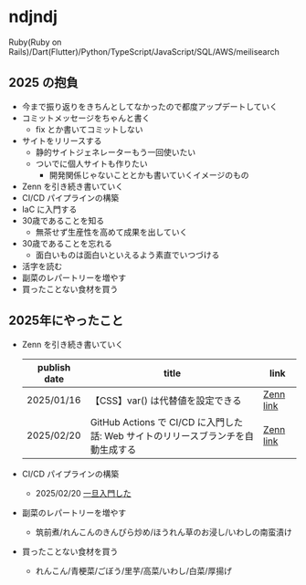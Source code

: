 # ndjndj

Ruby(Ruby on Rails)/Dart(Flutter)/Python/TypeScript/JavaScript/SQL/AWS/meilisearch

## 2025 の抱負
- 今まで振り返りをきちんとしてなかったので都度アップデートしていく
- コミットメッセージをちゃんと書く
  - fix とか書いてコミットしない
- サイトをリリースする
  - 静的サイトジェネレーターもう一回使いたい
  - ついでに個人サイトも作りたい
    - 開発関係じゃないこととかも書いていくイメージのもの
- Zenn を引き続き書いていく
- CI/CD パイプラインの構築
- IaC に入門する
- 30歳であることを知る
  - 無茶せず生産性を高めて成果を出していく
- 30歳であることを忘れる
  - 面白いものは面白いといえるよう素直でいつづける
- 活字を読む
- 副菜のレパートリーを増やす
- 買ったことない食材を買う

## 2025年にやったこと
- Zenn を引き続き書いていく
  
  |publish date|title|link|
  |------------|-----|----|
  |2025/01/16  |【CSS】var() は代替値を設定できる|[Zenn link](https://zenn.dev/ndjndj/articles/8713727fda8357)|
  |2025/02/20  |GitHub Actions で CI/CD に入門した話: Web サイトのリリースブランチを自動生成する|[Zenn link](https://zenn.dev/ndjndj/articles/9d4452405bdb98)|
  
- CI/CD パイプラインの構築
  - 2025/02/20 [一旦入門した](https://zenn.dev/ndjndj/articles/9d4452405bdb98)
- 副菜のレパートリーを増やす
  - 筑前煮/れんこんのきんぴら炒め/ほうれん草のお浸し/いわしの南蛮漬け
- 買ったことない食材を買う
  - れんこん/青梗菜/ごぼう/里芋/高菜/いわし/白菜/厚揚げ
